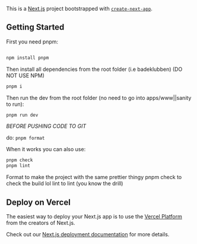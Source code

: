 This is a [Next.js](https://nextjs.org/) project bootstrapped with [`create-next-app`](https://github.com/vercel/next.js/tree/canary/packages/create-next-app).

## Getting Started

First you need pnpm:

```bash

npm install pnpm
```

Then install all dependencies from the root folder (i.e badeklubben)
(DO NOT USE NPM)

```bash
pnpm i
```

Then run the dev from the root folder (no need to go into apps/www||sanity to run):

```bash
pnpm run dev
```


*BEFORE PUSHING CODE TO GIT*

do: ```pnpm format```


When it works you can also use:

```bash
pnpm check
pnpm lint

```

Format to make the project with the same prettier thingy
pnpm check to check the build lol
lint to lint (you know the drill)

## Deploy on Vercel

The easiest way to deploy your Next.js app is to use the [Vercel Platform](https://vercel.com/new?utm_medium=default-template&filter=next.js&utm_source=create-next-app&utm_campaign=create-next-app-readme) from the creators of Next.js.

Check out our [Next.js deployment documentation](https://nextjs.org/docs/deployment) for more details.
